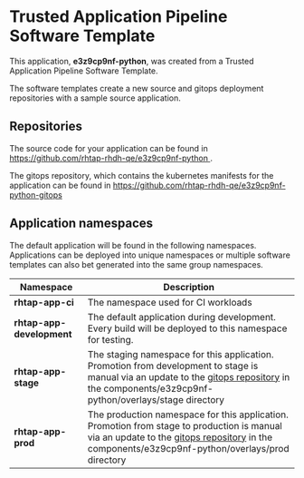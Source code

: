 # Trusted Application Pipeline Software Template

This application, **e3z9cp9nf-python**, was created from a Trusted Application Pipeline Software Template.

The software templates create a new source and gitops deployment repositories with a sample source application. 

## Repositories

The source code for your application can be found in [https://github.com/rhtap-rhdh-qe/e3z9cp9nf-python ](https://github.com/rhtap-rhdh-qe/e3z9cp9nf-python ).
 
The gitops repository, which contains the kubernetes manifests for the application can be found in 
[https://github.com/rhtap-rhdh-qe/e3z9cp9nf-python-gitops ](https://github.com/rhtap-rhdh-qe/e3z9cp9nf-python-gitops ) 

## Application namespaces 

The default application will be found in the following namespaces. Applications can be deployed into unique namespaces or multiple software templates can also bet generated into the same group namespaces.  

|  Namespace   |  Description   |  
| -------- | -------- |
| **rhtap-app-ci** | The namespace used for CI workloads |
| **rhtap-app-development** | The default application during development. Every build will be deployed to this namespace for testing. |
| **rhtap-app-stage** | The staging namespace for this application. Promotion from development to stage is manual via an update to the [gitops repository](https://github.com/rhtap-rhdh-qe/e3z9cp9nf-python-gitops ) in the components/e3z9cp9nf-python/overlays/stage directory |
| **rhtap-app-prod** | The production namespace for this application. Promotion from stage to production is manual via an update to the [gitops repository](https://github.com/rhtap-rhdh-qe/e3z9cp9nf-python-gitops ) in the components/e3z9cp9nf-python/overlays/prod directory |